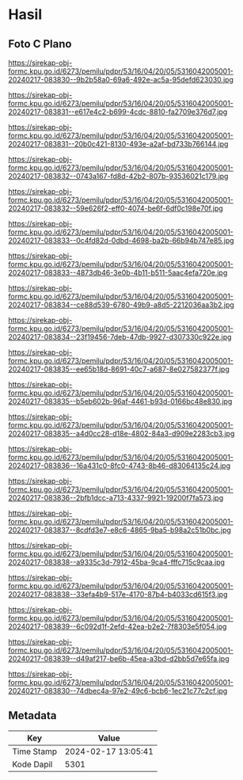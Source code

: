 # Hasil

## Foto C Plano

https://sirekap-obj-formc.kpu.go.id/6273/pemilu/pdpr/53/16/04/20/05/5316042005001-20240217-083830--9b2b58a0-69a6-492e-ac5a-95defd623030.jpg

https://sirekap-obj-formc.kpu.go.id/6273/pemilu/pdpr/53/16/04/20/05/5316042005001-20240217-083831--e617e4c2-b699-4cdc-8810-fa2709e376d7.jpg

https://sirekap-obj-formc.kpu.go.id/6273/pemilu/pdpr/53/16/04/20/05/5316042005001-20240217-083831--20b0c421-8130-493e-a2af-bd733b766144.jpg

https://sirekap-obj-formc.kpu.go.id/6273/pemilu/pdpr/53/16/04/20/05/5316042005001-20240217-083832--0743a167-fd8d-42b2-807b-93536021c179.jpg

https://sirekap-obj-formc.kpu.go.id/6273/pemilu/pdpr/53/16/04/20/05/5316042005001-20240217-083832--59e626f2-eff0-4074-be6f-6df0c198e70f.jpg

https://sirekap-obj-formc.kpu.go.id/6273/pemilu/pdpr/53/16/04/20/05/5316042005001-20240217-083833--0c4fd82d-0dbd-4698-ba2b-66b94b747e85.jpg

https://sirekap-obj-formc.kpu.go.id/6273/pemilu/pdpr/53/16/04/20/05/5316042005001-20240217-083833--4873db46-3e0b-4b11-b511-5aac4efa720e.jpg

https://sirekap-obj-formc.kpu.go.id/6273/pemilu/pdpr/53/16/04/20/05/5316042005001-20240217-083834--ce88d539-6780-49b9-a8d5-2212036aa3b2.jpg

https://sirekap-obj-formc.kpu.go.id/6273/pemilu/pdpr/53/16/04/20/05/5316042005001-20240217-083834--23f19456-7deb-47db-9927-d307330c922e.jpg

https://sirekap-obj-formc.kpu.go.id/6273/pemilu/pdpr/53/16/04/20/05/5316042005001-20240217-083835--ee65b18d-8691-40c7-a687-8e027582377f.jpg

https://sirekap-obj-formc.kpu.go.id/6273/pemilu/pdpr/53/16/04/20/05/5316042005001-20240217-083835--b5eb602b-96af-4461-b93d-0166bc48e830.jpg

https://sirekap-obj-formc.kpu.go.id/6273/pemilu/pdpr/53/16/04/20/05/5316042005001-20240217-083835--a4d0cc28-d18e-4802-84a3-d909e2283cb3.jpg

https://sirekap-obj-formc.kpu.go.id/6273/pemilu/pdpr/53/16/04/20/05/5316042005001-20240217-083836--16a431c0-8fc0-4743-8b46-d83064135c24.jpg

https://sirekap-obj-formc.kpu.go.id/6273/pemilu/pdpr/53/16/04/20/05/5316042005001-20240217-083836--2bfb1dcc-a713-4337-9921-19200f7fa573.jpg

https://sirekap-obj-formc.kpu.go.id/6273/pemilu/pdpr/53/16/04/20/05/5316042005001-20240217-083837--8cdfd3e7-e8c6-4865-9ba5-b98a2c51b0bc.jpg

https://sirekap-obj-formc.kpu.go.id/6273/pemilu/pdpr/53/16/04/20/05/5316042005001-20240217-083838--a9335c3d-7912-45ba-9ca4-fffc715c9caa.jpg

https://sirekap-obj-formc.kpu.go.id/6273/pemilu/pdpr/53/16/04/20/05/5316042005001-20240217-083838--33efa4b9-517e-4170-87b4-b4033cd615f3.jpg

https://sirekap-obj-formc.kpu.go.id/6273/pemilu/pdpr/53/16/04/20/05/5316042005001-20240217-083839--6c092d1f-2efd-42ea-b2e2-7f8303e5f054.jpg

https://sirekap-obj-formc.kpu.go.id/6273/pemilu/pdpr/53/16/04/20/05/5316042005001-20240217-083839--d49af217-be6b-45ea-a3bd-d2bb5d7e65fa.jpg

https://sirekap-obj-formc.kpu.go.id/6273/pemilu/pdpr/53/16/04/20/05/5316042005001-20240217-083830--74dbec4a-97e2-49c6-bcb6-1ec21c77c2cf.jpg


## Metadata

| Key        | Value               |
| ---------- | ------------------- |
| Time Stamp | 2024-02-17 13:05:41 |
| Kode Dapil | 5301                |



